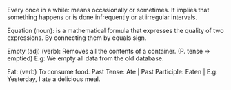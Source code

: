 Every once in a while: means occasionally or sometimes. It implies that something happens or is done infrequently or at irregular intervals. 

Equation (noun): is a mathematical formula that expresses the quality of two expressions. By connecting them by equals sign.

Empty (adj) (verb): Removes all the contents of a container. (P. tense => emptied) E.g: We empty all data from the old database. 

Eat: (verb) To consume food. Past Tense: Ate | Past Participle: Eaten | E.g: Yesterday, I ate a delicious meal.